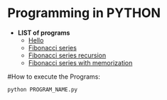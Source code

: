 # Programming in PYTHON
* **LIST of programs**
	- [Hello](1_hello/Hello.py)
	- [Fibonacci series](2_fibonacci_series/fibonacci_series.py)
	- [Fibonacci series recursion](2_fibonacci_series/fibonacci_series_recursion.py)
	- [Fibonacci series with memorization](2_fibonacci_series/fibonacci_series_memorize.py)



#How to execute the Programs:

```python PROGRAM_NAME.py```

